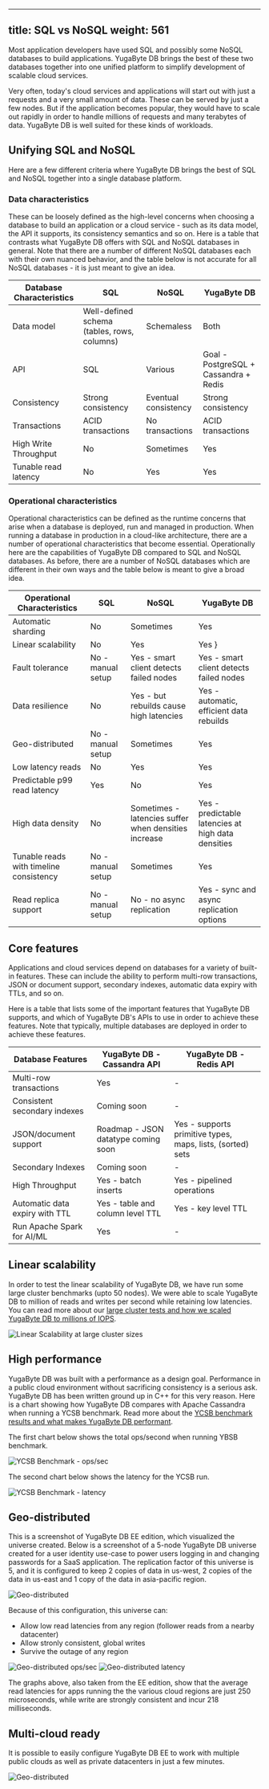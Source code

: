 
---
title: SQL vs NoSQL
weight: 561
---

Most application developers have used SQL and possibly some NoSQL databases to build applications. YugaByte DB brings the best of these two databases together into one unified platform to simplify development of scalable cloud services.

Very often, today's cloud services and applications will start out with just a requests and a very small amount of data. These can be served by just a few nodes. But if the application becomes popular, they would have to scale out rapidly in order to handle millions of requests and many terabytes of data. YugaByte DB is well suited for these kinds of workloads.

## Unifying SQL and NoSQL

Here are a few different criteria where YugaByte DB brings the best of SQL and NoSQL together into a single database platform.

### Data characteristics

These can be loosely defined as the high-level concerns when choosing a database to build an application or a cloud service - such as its data model, the API it supports, its consistency semantics and so on. Here is a table that contrasts what YugaByte DB offers with SQL and NoSQL databases in general. Note that there are a number of different NoSQL databases each with their own nuanced behavior, and the table below is not accurate for all NoSQL databases - it is just meant to give an idea.

| Database Characteristics  | SQL | NoSQL | YugaByte DB |
| --------------- | ---------------- | ------------------ | ------------------ |
| Data model | Well-defined schema (tables, rows, columns)  | Schemaless | Both |
| API    | SQL | Various | Goal -  PostgreSQL + Cassandra + Redis |
| Consistency | Strong consistency | Eventual consistency | Strong consistency |
| Transactions | ACID transactions | No transactions | ACID transactions |
| High Write Throughput | No | Sometimes | Yes
| Tunable read latency | No | Yes | Yes


### Operational characteristics

Operational characteristics can be defined as the runtime concerns that arise when a database is deployed, run and managed in production. When running a database in production in a cloud-like architecture, there are a number of operational characteristics that become essential. Operationally here are the capabilities of YugaByte DB compared to SQL and NoSQL databases. As before, there are a number of NoSQL databases which are different in their own ways and the table below is meant to give a broad idea.

| Operational Characteristics  | SQL | NoSQL | YugaByte DB |
| --------------- | ---------------- | ------------------ | ------------------ |
| Automatic sharding | No | Sometimes | Yes
| Linear scalability | No | Yes | Yes }
| Fault tolerance | No - manual setup | Yes - smart client detects failed nodes | Yes - smart client detects failed nodes
| Data resilience | No | Yes - but rebuilds cause high latencies | Yes - automatic, efficient data rebuilds
| Geo-distributed | No - manual setup | Sometimes | Yes
| Low latency reads | No | Yes | Yes
| Predictable p99 read latency | Yes | No | Yes
| High data density | No | Sometimes - latencies suffer when densities increase | Yes - predictable latencies at high data densities
| Tunable reads with timeline consistency | No - manual setup | Sometimes | Yes
| Read replica support | No - manual setup | No - no async replication | Yes - sync and async replication options


## Core features

Applications and cloud services depend on databases for a variety of built-in features. These can include the ability to perform multi-row transactions, JSON or document support, secondary indexes, automatic data expiry with TTLs, and so on.

Here is a table that lists some of the important features that YugaByte DB supports, and which of YugaByte DB's APIs to use in order to achieve these features. Note that typically, multiple databases are deployed in order to achieve these features.

| Database Features  | YugaByte DB - Cassandra API | YugaByte DB - Redis API |
| --------------- | ---------------- | ------------------ |
| Multi-row transactions | Yes | - |
| Consistent secondary indexes | Coming soon | - |
| JSON/document support | Roadmap - JSON datatype coming soon | Yes - supports primitive types, maps, lists, (sorted) sets |
| Secondary Indexes | Coming soon | - |
| High Throughput | Yes - batch inserts | Yes - pipelined operations |
| Automatic data expiry with TTL | Yes - table and column level TTL | Yes - key level TTL |
| Run Apache Spark for AI/ML | Yes | - |


## Linear scalability

In order to test the linear scalability of YugaByte DB, we have run some large cluster benchmarks (upto 50 nodes). We were able to scale YugaByte DB to million of reads and writes per second while retaining low latencies. You can read more about our [large cluster tests and how we scaled YugaByte DB to millions of IOPS](https://blog.yugabyte.com/scaling-yugabyte-db-to-millions-of-reads-and-writes-fb86cea5ff15).

![Linear Scalability at large cluster sizes](/images/develop/learn/yb-scale-out.png)

## High performance

YugaByte DB was built with a performance as a design goal. Performance in a public cloud environment without sacrificing consistency is a serious ask. YugaByte DB has been written ground up in C++ for this very reason. Here is a chart showing how YugaByte DB compares with Apache Cassandra when running a YCSB benchmark. Read more about the [YCSB benchmark results and what makes YugaByte DB performant](https://blog.yugabyte.com/building-a-strongly-consistent-cassandra-with-better-performance-aa96b1ab51d6).

The first chart below shows the total ops/second when running YBSB benchmark.

![YCSB Benchmark - ops/sec](/images/develop/learn/yb-perf-ycsb-ops.png)

The second chart below shows the latency for the YCSB run.

![YCSB Benchmark - latency](/images/develop/learn/yb-perf-ycsb-latency.png)


## Geo-distributed

This is a screenshot of YugaByte DB EE edition, which visualized the universe created. Below is a screenshot of a 5-node YugaByte DB universe created for a user identity use-case to power users logging in and changing passwords for a SaaS application. The replication factor of this universe is 5, and it is configured to keep 2 copies of data in us-west, 2 copies of the data in us-east and 1 copy of the data in asia-pacific region. 

![Geo-distributed](/images/develop/learn/yb-geo-distributed.png)

Because of this configuration, this universe can:

- Allow low read latencies from any region (follower reads from a nearby datacenter)
- Allow stronly consistent, global writes
- Survive the outage of any region

![Geo-distributed ops/sec](/images/develop/learn/yb-geo-distributed-ops.png)
![Geo-distributed latency](/images/develop/learn/yb-geo-distributed-latency.png)

The graphs above, also taken from the EE edition, show that the average read latencies for apps running the the various cloud regions are just 250 microseconds, while write are strongly consistent and incur 218 milliseconds.


## Multi-cloud ready

It is possible to easily configure YugaByte DB EE to work with multiple public clouds as well as private datacenters in just a few minutes.

![Geo-distributed](/images/develop/learn/yb-multi-cloud-ready.png)

